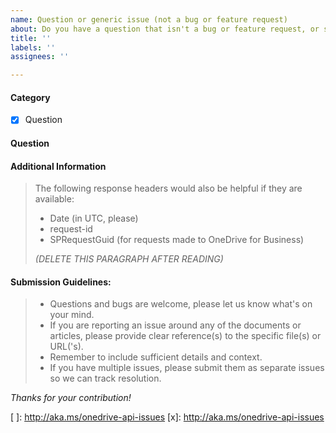 ```yaml
---
name: Question or generic issue (not a bug or feature request)
about: Do you have a question that isn't a bug or feature request, or something else that doesn't fit one of our provided templates? Select this option.
title: ''
labels: ''
assignees: ''

---
```


#### Category
- [x] Question

#### Question


#### Additional Information
>
> The following response headers would also be helpful if they are available: 
> - Date (in UTC, please)
> - request-id
> - SPRequestGuid (for requests made to OneDrive for Business)
>
> _(DELETE THIS PARAGRAPH AFTER READING)_
>

#### Submission Guidelines:
> - Questions and bugs are welcome, please let us know what's on your mind.
> - If you are reporting an issue around any of the documents or articles, please provide clear reference(s) to the specific file(s) or URL('s).
> - Remember to include sufficient details and context.
> - If you have multiple issues, please submit them as separate issues so we can track resolution.

*Thanks for your contribution!*

[ ]: http://aka.ms/onedrive-api-issues
[x]: http://aka.ms/onedrive-api-issues